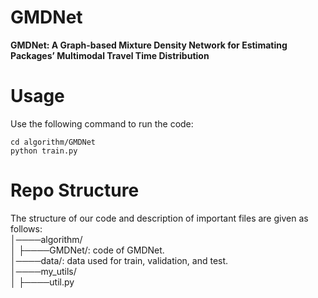 # GMDNet
**GMDNet: A Graph-based Mixture Density Network for Estimating Packages’ Multimodal Travel Time Distribution**

# Usage
Use the following command to run the code:

```
cd algorithm/GMDNet
python train.py
```

# Repo Structure
The structure of our code and description of important files are given as follows:  
│────algorithm/  
│    ├────GMDNet/: code of GMDNet.  
│────data/: data used for train, validation, and test.  
│────my_utils/  
│    ├────util.py
